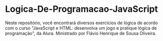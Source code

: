 # Logica-De-Programacao-JavaScript
 Neste repositório, você encontrará diversos exercícios de lógica de acordo com o curso "JavaScript e HTML: desenvolva um jogo e pratique lógica de programação", da Alura. Ministrado por Flávio Henrique de Sousa Oliveira.
